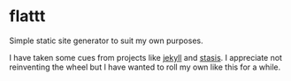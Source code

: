 flattt
======

Simple static site generator to suit my own purposes. 

I have taken some cues from projects like [jekyll](http://jekyllrb.com/) and [stasis](http://stasis.me/). I appreciate not reinventing the wheel but I have wanted to roll my own like this for a while.
